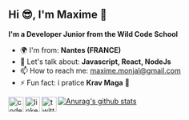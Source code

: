 ##  Hi 😎, I'm Maxime 👋 
<addr>

 **I'm a Developer Junior from the Wild Code School**

- 🌍 I'm from: **Nantes (FRANCE)**
- 💬 Let's talk about: **Javascript, React, NodeJs**
- 📫 How to reach me: maxime.monjal@gmail.com
- ⚡ Fun fact: i pratice **Krav Maga** 👊 
 
[<img align="left" alt="codepenimg" src="https://cdn.jsdelivr.net/npm/simple-icons@3.0.1/icons/codepen.svg" width="30px" height="30px" />][codepen]
[<img align="left" alt="linkedinimg" src="https://cdn.jsdelivr.net/npm/simple-icons@3.0.1/icons/linkedin.svg" width="30px" height="30px"  />][linkedin]
[<img align="left" alt="twitterimg" src="https://cdn.jsdelivr.net/npm/simple-icons@3.0.1/icons/twitter.svg" width="30px" height="30px"  />][twitter]

[codepen]: https://codepen.io/Monjal
[linkedin]: https://www.linkedin.com/in/maxime-monjal-79a777199/
[twitter]: https://twitter.com/Maximecode
<addr>

[![Anurag's github stats](https://github-readme-stats.vercel.app/api?username=Maxime-Monjal)](https://github.com/anuraghazra/github-readme-stats)

